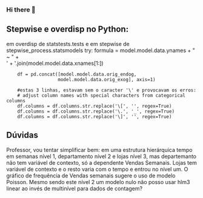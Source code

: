 ### Hi there 👋

<!--
**celsolearner/celsolearner** is a ✨ _special_ ✨ repository because its `README.md` (this file) appears on your GitHub profile.

Here are some ideas to get you started:

- 🔭 I’m currently working on ...
- 🌱 I’m currently learning ...
- 👯 I’m looking to collaborate on ...
- 🤔 I’m looking for help with ...
- 💬 Ask me about ...
- 📫 How to reach me: ...
- 😄 Pronouns: ...
- ⚡ Fun fact: ...
-->

## Stepwise e overdisp no Python:
em overdisp de statstests.tests e em stepwise de stepwise_process.statsmodels
try:
        formula = model.model.data.ynames + " ~ " + \
            ' + '.join(model.model.data.xnames[1:])

        df = pd.concat([model.model.data.orig_endog,
                       model.model.data.orig_exog], axis=1)
        
        #estas 3 linhas, estavam sem o caracter '\' e provocavam os erros:
        # adjust column names with special characters from categorical columns
        df.columns = df.columns.str.replace('\[', '', regex=True)
        df.columns = df.columns.str.replace('\.', '_', regex=True)
        df.columns = df.columns.str.replace('\]', '', regex=True)

## Dúvidas
Professor, vou tentar simplificar bem: em uma estrutura hierárquica tempo em semanas nível 1, departamento nível 2 e lojas nível 3, mas departemanto não tem variável de contexto, só a dependente Vendas Semanais. Lojas tem variável de contexto e o resto varia com o tempo e entrou no nível um. O gráfico de frequência de Vendas semanais sugere o uso de modelo Poisson. Mesmo sendo este nível 2 um modelo nulo não posso usar hlm3 linear ao invés de multinível para dados de contagem?

